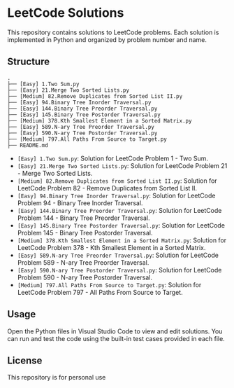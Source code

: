 # LeetCode Solutions

This repository contains solutions to LeetCode problems. Each solution is implemented in Python and organized by problem number and name.

## Structure

```
.
├── [Easy] 1.Two Sum.py
├── [Easy] 21.Merge Two Sorted Lists.py
├── [Medium] 82.Remove Duplicates from Sorted List II.py
├── [Easy] 94.Binary Tree Inorder Traversal.py
├── [Easy] 144.Binary Tree Preorder Traversal.py
├── [Easy] 145.Binary Tree Postorder Traversal.py
├── [Medium] 378.Kth Smallest Element in a Sorted Matrix.py
├── [Easy] 589.N-ary Tree Preorder Traversal.py
├── [Easy] 590.N-ary Tree Postorder Traversal.py
├── [Medium] 797.All Paths From Source to Target.py
├── README.md
```

- `[Easy] 1.Two Sum.py`: Solution for LeetCode Problem 1 - Two Sum.
- `[Easy] 21.Merge Two Sorted Lists.py`: Solution for LeetCode Problem 21 - Merge Two Sorted Lists.
- `[Medium] 82.Remove Duplicates from Sorted List II.py`: Solution for LeetCode Problem 82 - Remove Duplicates from Sorted List II.
- `[Easy] 94.Binary Tree Inorder Traversal.py`: Solution for LeetCode Problem 94 - Binary Tree Inorder Traversal.
- `[Easy] 144.Binary Tree Preorder Traversal.py`: Solution for LeetCode Problem 144 - Binary Tree Preorder Traversal.
- `[Easy] 145.Binary Tree Postorder Traversal.py`: Solution for LeetCode Problem 145 - Binary Tree Postorder Traversal.
- `[Medium] 378.Kth Smallest Element in a Sorted Matrix.py`: Solution for LeetCode Problem 378 - Kth Smallest Element in a Sorted Matrix.
- `[Easy] 589.N-ary Tree Preorder Traversal.py`: Solution for LeetCode Problem 589 - N-ary Tree Preorder Traversal.
- `[Easy] 590.N-ary Tree Postorder Traversal.py`: Solution for LeetCode Problem 590 - N-ary Tree Postorder Traversal.
- `[Medium] 797.All Paths From Source to Target.py`: Solution for LeetCode Problem 797 - All Paths From Source to Target.

## Usage

Open the Python files in Visual Studio Code to view and edit solutions. You can run and test the code using the built-in test cases provided in each file.

## License

This repository is for personal use